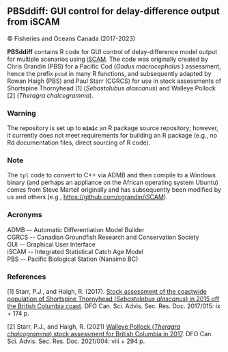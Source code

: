 ## PBSddiff: GUI control for delay-difference output from iSCAM ##
&copy; Fisheries and Oceans Canada (2017-2023)

**PBSddiff** contains R code for GUI control of delay-difference model output for multiple scenarios using [iSCAM](https://github.com/smartell/iSCAM). The code was originally created by Chris Grandin (PBS) for a Pacific Cod (*Gadus macrocephalus* ) assessment, hence the prefix `pcod` in many R functions, and subsequently adapted by Rowan Haigh (PBS) and Paul Starr (CGRCS) for use in stock assessments of Shortspine Thornyhead [1] (*Sebastolubus alascanus*) and Walleye Pollock [2] (*Theragra chalcogramma*). 

### Warning ###

The repository is set up to **`mimic`** an R package source repository; however, it currently does not meet requirements for building an R package (e.g., no Rd documentation files, direct sourcing of R code).

### Note ###

The `tpl` code to convert to C++ via ADMB and then compile to a Windows binary (and perhaps an appliance on the African operating system Ubuntu) comes from Steve Martell originally and has subsequently been modified by us and others (e.g., <https://github.com/cgrandin/iSCAM>).

### Acronyms ###

ADMB -- Automatic Differentiation Model Builder<br>
CGRCS -- Canadian Groundfish Research and Conservation Society<br>
GUI -- Graphical User Interface<br>
iSCAM -- Integrated Statistical Catch Age Model<br>
PBS -- Pacific Biological Station (Nanaimo BC)

### References ###

[1] Starr, P.J., and Haigh, R. (2017).
[Stock assessment of the coastwide population of Shortspine Thornyhead (*Sebastolobus alascanus*) in 2015 off the British Columbia coast](http://www.dfo-mpo.gc.ca/csas-sccs/Publications/ResDocs-DocRech/2017/2017_015-eng.html).
DFO Can. Sci. Advis. Sec. Res. Doc. 2017/015: ix + 174 p.

[2] Starr, P.J., and Haigh, R. (2021)
[Walleye Pollock (*Theragra chalcogramma*) stock assessment for British Columbia in 2017](https://www.dfo-mpo.gc.ca/csas-sccs/Publications/ResDocs-DocRech/2021/2021_004-eng.html).
DFO Can. Sci. Advis. Sec. Res. Doc. 2021/004: viii + 294 p.

